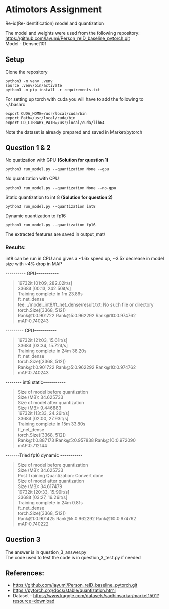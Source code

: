 # Atimotors Assignment
Re-id(Re-identification) model and quantization

The model and weights were used from the following repository: \
https://github.com/layumi/Person_reID_baseline_pytorch.git \
Model - Densnet101

## Setup
Clone the repository
```
python3 -m venv .venv
source .venv/bin/activate
python3 -m pip install -r requirements.txt
```

For setting up torch with cuda you will have to add the following to ~/.bashrc
```
export CUDA_HOME=/usr/local/cuda/bin
export Path=/usr/local/cuda/bin
export LD_LIBRARY_PATH=/usr/local/cuda/lib64
```

Note the dataset is already prepared and saved in Market/pytorch

## Question 1 & 2

No quatization with GPU **(Solution for question 1)**
```
python3 run_model.py --quantization None -–gpu
```
No quantization with CPU
```
python3 run_model.py --quantization None -–no-gpu
```
Static quantization to int 8 **(Solution for question 2)**
```
python3 run_model.py --quantization int8
```
Dynamic quantization to fp16
```
python3 run_model.py --quantization fp16
```

The extracted features are saved in output_mat/

### Results:
int8 can be run in CPU and gives a ~1.6x speed up, ~3.5x decrease in model size with ~4% drop in MAP

---------- GPU-----------
>19732it [01:09, 282.02it/s]\
>3368it [00:13, 242.50it/s]\
>Training complete in 1m 23.86s\
>ft_net_dense\
>tee: ./model_int8/ft_net_dense/result.txt: No such file or directory\
>torch.Size([3368, 512])\
>Rank@1:0.901722 Rank@5:0.962292 Rank@10:0.974762 mAP:0.740243

--------- CPU-----------
>19732it [21:03, 15.61it/s]\
>3368it [03:34, 15.72it/s]\
>Training complete in 24m 38.20s\
>ft_net_dense\
>torch.Size([3368, 512])\
>Rank@1:0.901722 Rank@5:0.962292 Rank@10:0.974762 mAP:0.740243

-------- int8 static-----------
>Size of model before quantization\
>Size (MB): 34.625733\
>Size of model after quantization\
>Size (MB): 9.446883\
>19732it [13:33, 24.26it/s]\
>3368it [02:00, 27.93it/s]\
>Training complete in 15m 33.80s\
>ft_net_dense\
>torch.Size([3368, 512])\
>Rank@1:0.887173 Rank@5:0.957838 Rank@10:0.972090 mAP:0.712144

-------Tried fp16 dynamic -----------
>Size of model before quantization\
>Size (MB): 34.625733\
>Post Training Quantization: Convert done\
>Size of model after quantization\
>Size (MB): 34.617479\
>19732it [20:33, 15.99it/s]\
>3368it [03:27, 16.26it/s]\
>Training complete in 24m 0.81s\
>ft_net_dense\
>torch.Size([3368, 512])\
>Rank@1:0.901425 Rank@5:0.962292 Rank@10:0.974762 mAP:0.740222

## Question 3
The answer is in question_3_answer.py\
The code used to test the code is in question_3_test.py if needed

## References:
- https://github.com/layumi/Person_reID_baseline_pytorch.git
- https://pytorch.org/docs/stable/quantization.html
- Dataset - https://www.kaggle.com/datasets/sachinsarkar/market1501?resource=download






